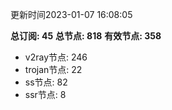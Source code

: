 更新时间2023-01-07 16:08:05

**总订阅: 45**
**总节点: 818**
**有效节点: 358**
- v2ray节点: 246
- trojan节点: 22
- ss节点: 82
- ssr节点: 8
